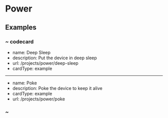 # Power

## Examples

### ~ codecard

* name: Deep Sleep
* description: Put the device in deep sleep
* url: /projects/power/deep-sleep
* cardType: example


---

* name: Poke
* description: Poke the device to keep it alive
* cardType: example
* url: /projects/power/poke


### ~

